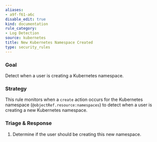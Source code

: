 ```yaml
---
aliases:
- a9f-f61-a6c
disable_edit: true
kind: documentation
rule_category:
- Log Detection
source: kubernetes
title: New Kubernetes Namespace Created
type: security_rules
---
```


### Goal
Detect when a user is creating a Kubernetes namespace.

### Strategy
This rule monitors when a `create` action occurs for the Kubernetes namespace (`@objectRef.resource:namespaces`) to detect when a user is creating a new Kubernetes namespace.

### Triage & Response
1. Determine if the user should be creating this new namespace.
